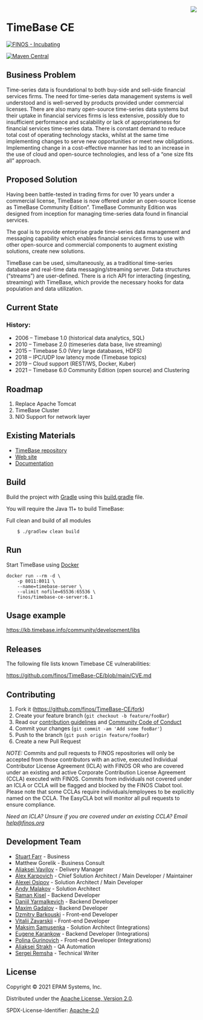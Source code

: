 <img align="right" src="https://github.com/finos/TimeBase-CE/blob/main/timebase-logo.svg">


# TimeBase CE

[![FINOS - Incubating](https://cdn.jsdelivr.net/gh/finos/contrib-toolbox@master/images/badge-incubating.svg)](https://finosfoundation.atlassian.net/wiki/display/FINOS/Incubating)

[![Maven Central](https://img.shields.io/maven-central/v/org.finos/finos.svg?maxAge=2592000)](https://search.maven.org/search?q=g:org.finos.timebase-ce)


## Business Problem

Time-series data is foundational to both buy-side and sell-side financial services firms. The need for time-series data management systems is well understood and is well-served by products provided under commercial licenses. There are also many open-source time-series data systems but their uptake in financial services firms is less extensive, possibly due to insufficient performance and scalability or lack of appropriateness for financial services time-series data.
There is constant demand to reduce total cost of operating technology stacks, whilst at the same time implementing changes to serve new opportunities or meet new obligations. Implementing change in a cost-effective manner has led to an increase in the use of cloud and open-source technologies, and less of a “one size fits all” approach.

## Proposed Solution

Having been battle-tested in trading firms for over 10 years under a commercial license, TimeBase is now offered under an open-source license as TimeBase Community Edition”. TimeBase Community Edition was designed from inception for managing time-series data found in financial services.

The goal is to provide enterprise grade time-series data management and messaging capability which enables financial services firms to use with other open-source and commercial components to augment existing solutions, create new solutions.

TimeBase can be used, simultaneously, as a traditional time-series database and real-time data messaging/streaming server. Data structures (“streams”) are user-defined. There is a rich API for interacting (ingesting, streaming) with TimeBase, which provide the necessary hooks for data population and data utilization.

## Current State

### History:

- 2006 – Timebase 1.0 (historical data analytics, SQL)    
- 2010 – Timebase 2.0 (timeseries data base, live streaming)    
- 2015 – Timebase 5.0 (Very large databases, HDFS)    
- 2018 – IPC/UDP low latency mode (Timebase topics)    
- 2019 – Cloud support (REST/WS, Docker, Kuber)    
- 2021 – Timebase 6.0 Community Edition (open source) and Clustering

## Roadmap

1. Replace Apache Tomcat
2. TimeBase Cluster
3. NIO Support for network layer

## Existing Materials

* [TimeBase repository](https://github.com/epam/TimeBase)
* [Web site](http://timebase.info)
* [Documentation](https://kb.timebase.info) 

## Build

Build the project with [Gradle](http://gradle.org/) using this
[build.gradle](https://github.com/finos/TimeBase-CE/blob/main/build.gradle) file.

You will require the Java 11+ to build TimeBase:

Full clean and build of all modules

```shell
    $ ./gradlew clean build
```

## Run
Start TimeBase using [Docker](https://www.docker.com/) 

```
docker run --rm -d \ 
    -p 8011:8011 \
    --name=timebase-server \
    --ulimit nofile=65536:65536 \
    finos/timebase-ce-server:6.1
```    

## Usage example

https://kb.timebase.info/community/development/libs

## Releases
The following file lists known Timebase CE vulnerabilities:

https://github.com/finos/TimeBase-CE/blob/main/CVE.md

## Contributing

1. Fork it (<https://github.com/finos/TimeBase-CE/fork>)
2. Create your feature branch (`git checkout -b feature/fooBar`)
3. Read our [contribution guidelines](.github/CONTRIBUTING.md) and [Community Code of Conduct](https://www.finos.org/code-of-conduct)
4. Commit your changes (`git commit -am 'Add some fooBar'`)
5. Push to the branch (`git push origin feature/fooBar`)
6. Create a new Pull Request

_NOTE:_ Commits and pull requests to FINOS repositories will only be accepted from those contributors with an active, executed Individual Contributor License Agreement (ICLA) with FINOS OR who are covered under an existing and active Corporate Contribution License Agreement (CCLA) executed with FINOS. Commits from individuals not covered under an ICLA or CCLA will be flagged and blocked by the FINOS Clabot tool. Please note that some CCLAs require individuals/employees to be explicitly named on the CCLA. The EasyCLA bot will monitor all pull requests to ensure compliance.

*Need an ICLA? Unsure if you are covered under an existing CCLA? Email [help@finos.org](mailto:help@finos.org)*

## Development Team

- [Stuart Farr](https://github.com/stuartfarr) - Business    
- Matthew Gorelik - Business Consult
- [Aliaksei Vavilov](https://github.com/avavilau) - Delivery Manager    
- [Alex Karpovich](https://github.com/alex-karpovich) - Chief Solution Architect / Main Developer / Maintainer            
- [Alexei Osipov](https://github.com/alexei-osipov) - Solution Architect / Main Developer    
- [Andy Malakov](https://github.com/andymalakov) - Solution Architect     
- [Raman Kisel](https://github.com/Romkisel) - Backend Developer    
- [Daniil Yarmalkevich](https://github.com/ypldan) - Backend Developer      
- [Maxim Gadalov](https://github.com/Maxim-Gadalov) - Backend Developer     
- [Dzmitry Barkouski](https://github.com/MitoZ) - Front-end Developer     
- [Vitalii Zavarskii](https://github.com/antshater) - Front-end Developer     
- [Maksim Samusenka](https://github.com/msamusenka) - Solution Architect (Integrations)     
- [Eugene Karankow](https://github.com/ekarankow) - Backend Developer (Integrations)     
- [Polina Gurinovich](https://github.com/PolinaGurinovich) - Front-end Developer (Integrations)     
- [Aliaksei Strakh](https://github.com/astrakh) - QA Automation
- [Sergei Remsha](https://github.com/sr-remsha) - Technical Writer

## License

Copyright © 2021 EPAM Systems, Inc.

Distributed under the [Apache License, Version 2.0](http://www.apache.org/licenses/LICENSE-2.0).

SPDX-License-Identifier: [Apache-2.0](https://spdx.org/licenses/Apache-2.0)
